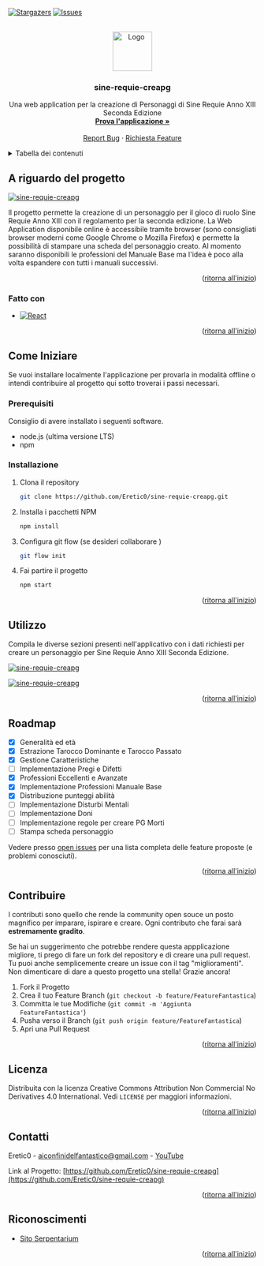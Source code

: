 <a name="readme-top"></a>

[![Stargazers][stars-shield]][stars-url]
[![Issues][issues-shield]][issues-url]

<!-- PROJECT LOGO -->
<br />
<div align="center">
  <a href="https://github.com/Eretic0/sine-requie-creapg">
    <img src="public/favicon.ico" alt="Logo" width="80" height="80">
  </a>

<h3 align="center">sine-requie-creapg</h3>

  <p align="center">
    Una web application per la creazione di Personaggi di Sine Requie Anno XIII Seconda Edizione
    <br />
    <a href="https://eretic0.github.io/sine-requie-creapg/"><strong>Prova l'applicazione »</strong></a>
    <br />
    <br />
    <a href="https://github.com/Eretic0/sine-requie-creapg/issues">Report Bug</a>
    ·
    <a href="https://github.com/Eretic0/sine-requie-creapg/issues">Richiesta Feature</a>
  </p>
</div>

<!-- TABLE OF CONTENTS -->
<details>
  <summary>Tabella dei contenuti</summary>
  <ol>
    <li>
      <a href="#a-riguardo-del-progetto">A riguardo del progetto</a>
      <ul>
        <li><a href="#fatto-con">Fatto con</a></li>
      </ul>
    </li>
    <li>
      <a href="#come-iniziare">Come Iniziare</a>
      <ul>
        <li><a href="#prerequisiti">Prerequisiti</a></li>
        <li><a href="#installazione">Installazione</a></li>
      </ul>
    </li>
    <li><a href="#utilizzo">Utilizzo</a></li>
    <li><a href="#roadmap">Roadmap</a></li>
    <li><a href="#contribuire">Contribuire</a></li>
    <li><a href="#licenza">Licenza</a></li>
    <li><a href="#contatti">Contatti</a></li>
    <li><a href="#riconoscimenti">Riconoscimenti</a></li>
  </ol>
</details>

<!-- ABOUT THE PROJECT -->

## A riguardo del progetto

[![sine-requie-creapg](https://i.postimg.cc/43NfF9My/Cattura.png)](https://postimg.cc/FY8XY7hX)

Il progetto permette la creazione di un personaggio per il gioco di ruolo Sine Requie Anno XIII con il regolamento per la seconda edizione.
La Web Application disponibile online è accessibile tramite browser (sono consigliati browser moderni come Google Chrome o Mozilla Firefox) e permette la possibilità di stampare una scheda del personaggio creato.
Al momento saranno disponibili le professioni del Manuale Base ma l'idea è poco alla volta espandere con tutti i manuali successivi.

<p align="right">(<a href="#readme-top">ritorna all'inizio</a>)</p>

### Fatto con

- [![React][react.js]][react-url]

<p align="right">(<a href="#readme-top">ritorna all'inizio</a>)</p>

<!-- GETTING STARTED -->

## Come Iniziare

Se vuoi installare localmente l'applicazione per provarla in modalità offline o intendi contribuire al progetto qui sotto troverai i passi necessari.

### Prerequisiti

Consiglio di avere installato i seguenti software.

- node.js (ultima versione LTS)
- npm

### Installazione

1. Clona il repository
   ```sh
   git clone https://github.com/Eretic0/sine-requie-creapg.git
   ```
2. Installa i pacchetti NPM
   ```sh
   npm install
   ```
3. Configura git flow (se desideri collaborare )
   ```sh
   git flow init
   ```
4. Fai partire il progetto
   ```sh
   npm start
   ```

<p align="right">(<a href="#readme-top">ritorna all'inizio</a>)</p>

<!-- USAGE EXAMPLES -->

## Utilizzo

Compila le diverse sezioni presenti nell'applicativo con i dati richiesti per creare un personaggio per Sine Requie Anno XIII Seconda Edizione.

[![sine-requie-creapg](https://i.postimg.cc/vmzhZdQp/Cattura2.png)](https://postimg.cc/McnV9NfD)

[![sine-requie-creapg](https://i.postimg.cc/qBYLRwTM/Cattura4.png)](https://postimg.cc/7b37tghp)

<p align="right">(<a href="#readme-top">ritorna all'inizio</a>)</p>

<!-- ROADMAP -->

## Roadmap

- [x] Generalità ed età
- [x] Estrazione Tarocco Dominante e Tarocco Passato
- [x] Gestione Caratteristiche
- [ ] Implementazione Pregi e Difetti
- [x] Professioni Eccellenti e Avanzate
- [x] Implementazione Professioni Manuale Base
- [x] Distribuzione punteggi abilità
- [ ] Implementazione Disturbi Mentali
- [ ] Implementazione Doni
- [ ] Implementazione regole per creare PG Morti
- [ ] Stampa scheda personaggio

Vedere presso [open issues](https://github.com/Eretic0/sine-requie-creapg/issues) per una lista completa delle feature proposte (e problemi conosciuti).

<p align="right">(<a href="#readme-top">ritorna all'inizio</a>)</p>

<!-- CONTRIBUTING -->

## Contribuire

I contributi sono quello che rende la community open souce un posto magnifico per imparare, ispirare e creare. Ogni contributo che farai sarà **estremamente gradito**.

Se hai un suggerimento che potrebbe rendere questa appplicazione migliore, ti prego di fare un fork del repository e di creare una pull request. Tu puoi anche semplicemente creare un issue con il tag "miglioramenti".
Non dimenticare di dare a questo progetto una stella! Grazie ancora!

1. Fork il Progetto
2. Crea il tuo Feature Branch (`git checkout -b feature/FeatureFantastica`)
3. Committa le tue Modifiche (`git commit -m 'Aggiunta FeatureFantastica'`)
4. Pusha verso il Branch (`git push origin feature/FeatureFantastica`)
5. Apri una Pull Request

<p align="right">(<a href="#readme-top">ritorna all'inizio</a>)</p>

<!-- LICENSE -->

## Licenza

Distribuita con la licenza Creative Commons Attribution Non Commercial No Derivatives 4.0 International. Vedi `LICENSE` per maggiori informazioni.

<p align="right">(<a href="#readme-top">ritorna all'inizio</a>)</p>

<!-- CONTACT -->

## Contatti

Eretic0 - aiconfinidelfantastico@gmail.com - [YouTube](https://www.youtube.com/@GoticaArcana)

Link al Progetto: [https://github.com/Eretic0/sine-requie-creapg](https://github.com/Eretic0/sine-requie-creapg)

<p align="right">(<a href="#readme-top">ritorna all'inizio</a>)</p>

<!-- ACKNOWLEDGMENTS -->

## Riconoscimenti

- [Sito Serpentarium](https://www.serpentarium.net)

<p align="right">(<a href="#readme-top">ritorna all'inizio</a>)</p>

<!-- MARKDOWN LINKS & IMAGES -->
<!-- https://www.markdownguide.org/basic-syntax/#reference-style-links -->

[stars-shield]: https://img.shields.io/github/stars/Eretic0/sine-requie-creapg.svg?style=for-the-badge
[stars-url]: https://github.com/Eretic0/sine-requie-creapg/stargazers
[issues-shield]: https://img.shields.io/github/issues/Eretic0/sine-requie-creapg.svg?style=for-the-badge
[issues-url]: https://github.com/Eretic0/sine-requie-creapg/issues
[react.js]: https://img.shields.io/badge/React-20232A?style=for-the-badge&logo=react&logoColor=61DAFB
[react-url]: https://reactjs.org/
